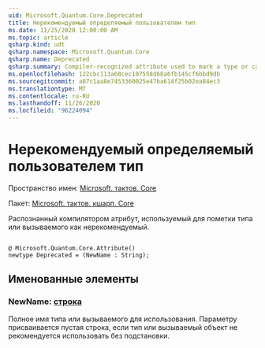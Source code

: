 ```yaml
---
uid: Microsoft.Quantum.Core.Deprecated
title: Нерекомендуемый определяемый пользователем тип
ms.date: 11/25/2020 12:00:00 AM
ms.topic: article
qsharp.kind: udt
qsharp.namespace: Microsoft.Quantum.Core
qsharp.name: Deprecated
qsharp.summary: Compiler-recognized attribute used to mark a type or callable as deprecated.
ms.openlocfilehash: 122cbc113a68cec107558d68a6fb145cf6bbd9db
ms.sourcegitcommit: a87c1aa8e7453360025e47ba614f25b02ea84ec3
ms.translationtype: MT
ms.contentlocale: ru-RU
ms.lasthandoff: 11/26/2020
ms.locfileid: "96224094"
---
```

# <a name="deprecated-user-defined-type"></a>Нерекомендуемый определяемый пользователем тип

Пространство имен: [Microsoft. тактов. Core](xref:Microsoft.Quantum.Core)

Пакет: [Microsoft. тактов. кшарп. Core](https://nuget.org/packages/Microsoft.Quantum.QSharp.Core)


Распознанный компилятором атрибут, используемый для пометки типа или вызываемого как нерекомендуемый.

```qsharp

@ Microsoft.Quantum.Core.Attribute()
newtype Deprecated = (NewName : String);
```



## <a name="named-items"></a>Именованные элементы

### <a name="newname--string"></a>NewName: [строка](xref:microsoft.quantum.lang-ref.string)

Полное имя типа или вызываемого для использования.
Параметру присваивается пустая строка, если тип или вызываемый объект не рекомендуется использовать без подстановки.